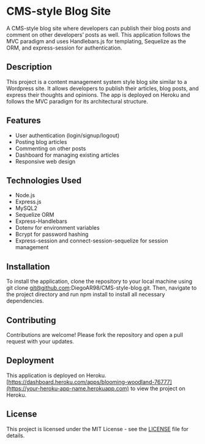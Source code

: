 # CMS-style Blog Site

A CMS-style blog site where developers can publish their blog posts and comment on other developers’ posts as well. This application follows the MVC paradigm and uses Handlebars.js for templating, Sequelize as the ORM, and express-session for authentication.

## Description

This project is a content management system style blog site similar to a Wordpress site. It allows developers to publish their articles, blog posts, and express their thoughts and opinions. The app is deployed on Heroku and follows the MVC paradigm for its architectural structure.

## Features

- User authentication (login/signup/logout)
- Posting blog articles
- Commenting on other posts
- Dashboard for managing existing articles
- Responsive web design

## Technologies Used

- Node.js
- Express.js
- MySQL2
- Sequelize ORM
- Express-Handlebars
- Dotenv for environment variables
- Bcrypt for password hashing
- Express-session and connect-session-sequelize for session management

## Installation

To install the application, clone the repository to your local machine using git clone git@github.com:DiegoAR98/CMS-style-blog.git. Then, navigate to the project directory and run npm install to install all necessary dependencies.

## Contributing

Contributions are welcome! Please fork the repository and open a pull request with your updates.

## Deployment

This application is deployed on Heroku.[https://dashboard.heroku.com/apps/blooming-woodland-76777](https://your-heroku-app-name.herokuapp.com) to view the project on Heroku.

## License

This project is licensed under the MIT License - see the [LICENSE](LICENSE) file for details.
